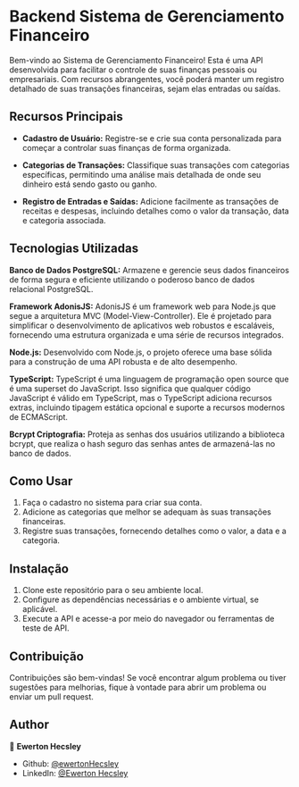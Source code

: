 # Backend Sistema de Gerenciamento Financeiro

Bem-vindo ao Sistema de Gerenciamento Financeiro! Esta é uma API desenvolvida para facilitar o controle de suas finanças pessoais ou empresariais. Com recursos abrangentes, você poderá manter um registro detalhado de suas transações financeiras, sejam elas entradas ou saídas.

## Recursos Principais

- **Cadastro de Usuário:** Registre-se e crie sua conta personalizada para começar a controlar suas finanças de forma organizada.

- **Categorias de Transações:** Classifique suas transações com categorias específicas, permitindo uma análise mais detalhada de onde seu dinheiro está sendo gasto ou ganho.

- **Registro de Entradas e Saídas:** Adicione facilmente as transações de receitas e despesas, incluindo detalhes como o valor da transação, data e categoria associada.

## Tecnologias Utilizadas


   **Banco de Dados PostgreSQL:**
    Armazene e gerencie seus dados financeiros de forma segura e eficiente utilizando o poderoso banco de dados relacional PostgreSQL.

  
  **Framework AdonisJS:**
    AdonisJS é um framework web para Node.js que segue a arquitetura MVC (Model-View-Controller). Ele é projetado para simplificar o desenvolvimento de aplicativos web robustos e escaláveis, fornecendo uma estrutura organizada e uma série de recursos integrados. 
  
  
  **Node.js:**
    Desenvolvido com Node.js, o projeto oferece uma base sólida para a construção de uma API robusta e de alto desempenho.

  **TypeScript:**
  TypeScript é uma linguagem de programação open source que é uma superset do JavaScript. Isso significa que qualquer código JavaScript é válido em TypeScript, mas o TypeScript adiciona recursos extras, incluindo tipagem estática opcional e suporte a recursos modernos de ECMAScript.
  
  
  **Bcrypt Criptografia:**
    Proteja as senhas dos usuários utilizando a biblioteca bcrypt, que realiza o hash seguro das senhas antes de armazená-las no banco de dados.
    

## Como Usar

1. Faça o cadastro no sistema para criar sua conta.
2. Adicione as categorias que melhor se adequam às suas transações financeiras.
3. Registre suas transações, fornecendo detalhes como o valor, a data e a categoria.

## Instalação

1. Clone este repositório para o seu ambiente local.
2. Configure as dependências necessárias e o ambiente virtual, se aplicável.
3. Execute a API e acesse-a por meio do navegador ou ferramentas de teste de API.

## Contribuição

Contribuições são bem-vindas! Se você encontrar algum problema ou tiver sugestões para melhorias, fique à vontade para abrir um problema ou enviar um pull request.

## Author

👤 **Ewerton Hecsley**

* Github: [@ewertonHecsley](https://github.com/ewertonHecsley)
* LinkedIn: [@Ewerton Hecsley](https://linkedin.com/in/ewertonhecsley)



